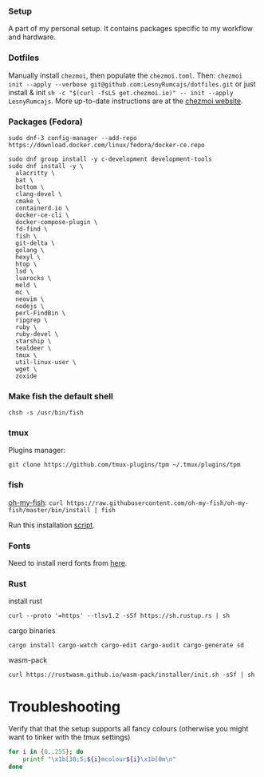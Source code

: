 ### Setup
A part of my personal setup. It contains packages specific to my workflow and hardware.

### Dotfiles
Manually install `chezmoi`, then populate the `chezmoi.toml`. Then: `chezmoi init --apply --verbose git@github.com:LesnyRumcajs/dotfiles.git` or just install & init `sh -c "$(curl -fsLS get.chezmoi.io)" -- init --apply LesnyRumcajs`. More up-to-date instructions are at the [chezmoi website](https://www.chezmoi.io/).

### Packages (Fedora)
```shell 
sudo dnf-3 config-manager --add-repo https://download.docker.com/linux/fedora/docker-ce.repo

sudo dnf group install -y c-development development-tools
sudo dnf install -y \
  alacritty \
  bat \
  bottom \
  clang-devel \
  cmake \
  containerd.io \
  docker-ce-cli \
  docker-compose-plugin \
  fd-find \
  fish \
  git-delta \
  golang \
  hexyl \
  htop \
  lsd \
  luarocks \
  meld \
  mc \
  neovim \
  nodejs \
  perl-FindBin \
  ripgrep \
  ruby \
  ruby-devel \
  starship \
  tealdeer \
  tmux \
  util-linux-user \
  wget \
  zoxide
```

### Make fish the default shell
```
chsh -s /usr/bin/fish
```

### tmux
Plugins manager:
```
git clone https://github.com/tmux-plugins/tpm ~/.tmux/plugins/tpm
```

### fish
[oh-my-fish](https://github.com/oh-my-fish/oh-my-fish): `curl https://raw.githubusercontent.com/oh-my-fish/oh-my-fish/master/bin/install | fish`

Run this installation [script](https://github.com/LesnyRumcajs/dotfiles/blob/master/install_fish_plugins.fish).

### Fonts
Need to install nerd fonts from [here](https://github.com/ryanoasis/nerd-fonts/tree/master/patched-fonts/CodeNewRoman).

### Rust

install rust
```
curl --proto '=https' --tlsv1.2 -sSf https://sh.rustup.rs | sh
```

cargo binaries
```
cargo install cargo-watch cargo-edit cargo-audit cargo-generate sd
```

wasm-pack
```
curl https://rustwasm.github.io/wasm-pack/installer/init.sh -sSf | sh
```

# Troubleshooting

Verify that that the setup supports all fancy colours (otherwise you might want to tinker with the tmux settings)
```bash
for i in {0..255}; do
    printf "\x1b[38;5;${i}mcolour${i}\x1b[0m\n"
done
```
